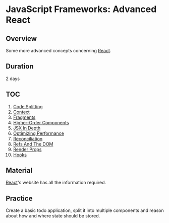 # JavaScript Frameworks: Advanced React

## Overview

Some more advanced concepts concerning [React](https://reactjs.org/).

## Duration

2 days

## TOC

1. [Code Splitting](https://reactjs.org/docs/code-splitting.html)
2. [Context](https://reactjs.org/docs/context.html)
3. [Fragments](https://reactjs.org/docs/fragments.html)
4. [Higher-Order Components](https://reactjs.org/docs/higher-order-components.html)
5. [JSX In Depth](https://reactjs.org/docs/jsx-in-depth.html)
6. [Optimizing Performance](https://reactjs.org/docs/optimizing-performance.html)
7. [Reconciliation](https://reactjs.org/docs/reconciliation.html)
8. [Refs And The DOM](https://reactjs.org/docs/refs-and-the-dom.html)
9. [Render Props](https://reactjs.org/docs/render-props.html)
10. [Hooks](https://reactjs.org/docs/hooks-intro.html)

## Material

[React](https://reactjs.org/docs/getting-started.html)'s website has all the information required.

## Practice

Create a basic todo application, split it into multiple components and reason about how and where state should be stored.
